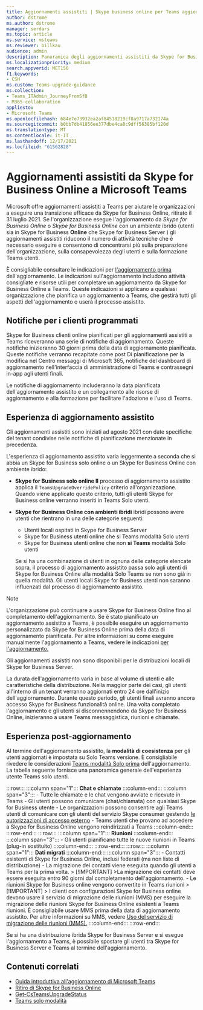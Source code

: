 ```yaml
---
title: Aggiornamenti assistiti | Skype business online per Teams aggiornamento
author: dstrome
ms.author: dstrome
manager: serdars
ms.topic: article
ms.service: msteams
ms.reviewer: billkau
audience: admin
description: Panoramica degli aggiornamenti assistiti da Skype for Business Online a Teams
ms.localizationpriority: medium
search.appverid: MET150
f1.keywords:
- CSH
ms.custom: Teams-upgrade-guidance
ms.collection:
- Teams_ITAdmin_JourneyFromSfB
- M365-collaboration
appliesto:
- Microsoft Teams
ms.openlocfilehash: 684e7e73932ea2af84518219cf8a9717a732174a
ms.sourcegitcommit: b0bb7db41856ee377dbe4ca8c9dff56385bf120d
ms.translationtype: MT
ms.contentlocale: it-IT
ms.lasthandoff: 12/17/2021
ms.locfileid: "61562828"
---
```

# <a name="assisted-upgrades-from-skype-for-business-online-to-microsoft-teams"></a>Aggiornamenti assistiti da Skype for Business Online a Microsoft Teams

Microsoft offre aggiornamenti assistiti a Teams per aiutare le organizzazioni a eseguire una transizione efficace da Skype for Business Online, ritirato il 31 luglio 2021. Se l'organizzazione esegue l'aggiornamento da *Skype for Business Online* o *Skype for Business Online* con un ambiente ibrido (utenti sia in Skype for Business **Online** che Skype for Business Server ) gli aggiornamenti assistiti riducono il numero di attività tecniche che è necessario eseguire e consentono di concentrarsi più sulla preparazione dell'organizzazione, sulla consapevolezza degli utenti e sulla formazione Teams utenti.

È consigliabile consultare le indicazioni per [l'aggiornamento prima](https://aka.ms/SkypeToTeams) dell'aggiornamento. Le indicazioni sull'aggiornamento includono attività consigliate e risorse utili per completare un aggiornamento da Skype for Business Online a Teams. Queste indicazioni si applicano a qualsiasi organizzazione che pianifica un aggiornamento a Teams, che gestirà tutti gli aspetti dell'aggiornamento o userà il processo assistito.

## <a name="notifications-for-scheduled-customers"></a>Notifiche per i clienti programmati

Skype for Business clienti online pianificati per gli aggiornamenti assistiti a Teams riceveranno una serie di notifiche di aggiornamento. Queste notifiche inizieranno 30 giorni prima della data di aggiornamento pianificata. Queste notifiche verranno recapitate come post Di pianificazione per la modifica nel Centro messaggi di Microsoft 365, notifiche del dashboard di aggiornamento nell'interfaccia di amministrazione di Teams e contrassegni in-app agli utenti finali. 

Le notifiche di aggiornamento includeranno la data pianificata dell'aggiornamento assistito e un collegamento alle risorse di aggiornamento e alla formazione per facilitare l'adozione e l'uso di Teams.

## <a name="the-assisted-upgrade-experience"></a>Esperienza di aggiornamento assistito

Gli aggiornamenti assistiti sono iniziati ad agosto 2021 con date specifiche del tenant condivise nelle notifiche di pianificazione menzionate in precedenza.

L'esperienza di aggiornamento assistito varia leggermente a seconda che si abbia un Skype for Business solo online o un Skype for Business Online con ambiente ibrido:

- **Skype for Business solo online Il** processo di aggiornamento assistito applica il `TeamsUpgradeOverridePolicy` criterio all'organizzazione. Quando viene applicato questo criterio, tutti gli utenti Skype for Business online verranno inseriti in Teams Solo utenti.
- **Skype for Business Online con ambienti ibridi** ibridi possono avere utenti che rientrano in una delle categorie seguenti:

  - Utenti locali ospitati in Skype for Business Server
  - Skype for Business utenti online che si Teams modalità Solo utenti
  - Skype for Business utenti online che non **si Teams** modalità Solo utenti

  Se si ha una combinazione di utenti in ognuna delle categorie elencate sopra, il processo di aggiornamento assistito passa solo agli utenti di Skype for Business Online alla modalità Solo Teams se non sono già in quella modalità. Gli utenti locali Skype for Business utenti non saranno influenzati dal processo di aggiornamento assistito.

> [!NOTE]
> L'organizzazione può continuare a usare Skype for Business Online fino al completamento dell'aggiornamento. Se è stato pianificato un aggiornamento assistito a Teams, è possibile eseguire un aggiornamento personalizzato da Skype for Business Online prima della data di aggiornamento pianificata. Per altre informazioni su come eseguire manualmente l'aggiornamento a Teams, vedere le indicazioni [per l'aggiornamento.](https://aka.ms/SkypeToTeams)
>
> Gli aggiornamenti assistiti non sono disponibili per le distribuzioni locali di Skype for Business Server.

La durata dell'aggiornamento varia in base al volume di utenti e alle caratteristiche della distribuzione. Nella maggior parte dei casi, gli utenti all'interno di un tenant verranno aggiornati entro 24 ore dall'inizio dell'aggiornamento. Durante questo periodo, gli utenti finali avranno ancora accesso Skype for Business funzionalità online. Una volta completato l'aggiornamento e gli utenti si disconnennendono da Skype for Business Online, inizieranno a usare Teams messaggistica, riunioni e chiamate.

## <a name="the-post-upgrade-experience"></a>Esperienza post-aggiornamento

Al termine dell'aggiornamento assistito, la **modalità di coesistenza** per gli utenti aggiornati è impostata su Solo Teams versione. È consigliabile rivedere le considerazioni [Teams modalità Solo prima](teams-only-mode-considerations.md) dell'aggiornamento. La tabella seguente fornisce una panoramica generale dell'esperienza utente Teams solo utenti.

:::row:::
    :::column span="1":::
        **Chat e chiamate**
    :::column-end:::
    :::column span="3":::
        - Tutte le chiamate e le chat vengono avviate e ricevute in Teams
        - Gli utenti possono comunicare (chat/chiamata) con qualsiasi Skype for Business utente
        - Le organizzazioni possono consentire agli Teams utenti di comunicare con gli utenti del servizio Skype consumer gestendo [le autorizzazioni di accesso esterno](manage-external-access.md)
        - Teams utenti che provano ad accedere a Skype for Business Online vengono reindirizzati a Teams
    :::column-end:::
:::row-end:::
:::row:::
    :::column span="1":::
        **Riunioni**
    :::column-end:::
    :::column span="3":::
        - Gli utenti pianificano tutte le nuove riunioni in Teams (plug-in sostituito)
    :::column-end:::
:::row-end:::
:::row:::
    :::column span="1":::
        **Dati migrati**
    :::column-end:::
    :::column span="3":::
        - Contatti esistenti di Skype for Business Online, inclusi federati (ma non liste di distribuzione)
        - La migrazione dei contatti viene eseguita quando gli utenti a Teams per la prima volta.
            > [!IMPORTANT]
            >La migrazione dei contatti deve essere eseguita entro 90 giorni dal completamento dell'aggiornamento.
        - Le riunioni Skype for Business online vengono convertite in Teams riunioni
            > [!IMPORTANT]
            > I clienti con configurazioni Skype for Business online devono usare il servizio di migrazione delle riunioni (MMS) per eseguire la migrazione delle riunioni Skype for Business Online esistenti a Teams riunioni. È consigliabile usare MMS prima della data di aggiornamento assistito. Per altre informazioni su MMS, vedere [Uso del servizio di migrazione delle riunioni (MMS).](/skypeforbusiness/audio-conferencing-in-office-365/setting-up-the-meeting-migration-service-mms)
    :::column-end:::
:::row-end:::

Se si ha una distribuzione ibrida Skype for Business Server e si esegue l'aggiornamento a Teams, è possibile spostare gli utenti tra Skype for Business Server e Teams al termine dell'aggiornamento.

## <a name="related-content"></a>Contenuti correlati

- [Guida introduttiva all'aggiornamento di Microsoft Teams](upgrade-start-here.md)
- [Ritiro di Skype for Business Online](skype-for-business-online-retirement.md)
- [Get-CsTeamsUpgradeStatus](/powershell/module/skype/get-csteamsupgradestatus?view=skype-ps&preserve-view=true)
- [Teams solo modalità](teams-only-mode-considerations.md)
